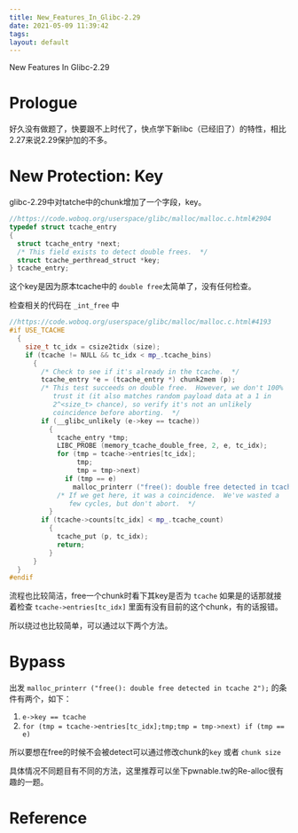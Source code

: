 ```yaml
---
title: New_Features_In_Glibc-2.29
date: 2021-05-09 11:39:42
tags:
layout: default
---
```

New Features In Glibc-2.29
<!--more-->
# Prologue

好久没有做题了，快要跟不上时代了，快点学下新libc（已经旧了）的特性，相比2.27来说2.29保护加的不多。

# New Protection: Key

glibc-2.29中对tatche中的chunk增加了一个字段，key。

```cpp
//https://code.woboq.org/userspace/glibc/malloc/malloc.c.html#2904
typedef struct tcache_entry
{
  struct tcache_entry *next;
  /* This field exists to detect double frees.  */
  struct tcache_perthread_struct *key;
} tcache_entry;
```

这个key是因为原本tcache中的 `double free`太简单了，没有任何检查。

检查相关的代码在 `_int_free` 中

```cpp
//https://code.woboq.org/userspace/glibc/malloc/malloc.c.html#4193
#if USE_TCACHE
  {
    size_t tc_idx = csize2tidx (size);
    if (tcache != NULL && tc_idx < mp_.tcache_bins)
      {
        /* Check to see if it's already in the tcache.  */
        tcache_entry *e = (tcache_entry *) chunk2mem (p);
        /* This test succeeds on double free.  However, we don't 100%
           trust it (it also matches random payload data at a 1 in
           2^<size_t> chance), so verify it's not an unlikely
           coincidence before aborting.  */
        if (__glibc_unlikely (e->key == tcache))
          {
            tcache_entry *tmp;
            LIBC_PROBE (memory_tcache_double_free, 2, e, tc_idx);
            for (tmp = tcache->entries[tc_idx];
                 tmp;
                 tmp = tmp->next)
              if (tmp == e)
                malloc_printerr ("free(): double free detected in tcache 2");
            /* If we get here, it was a coincidence.  We've wasted a
               few cycles, but don't abort.  */
          }
        if (tcache->counts[tc_idx] < mp_.tcache_count)
          {
            tcache_put (p, tc_idx);
            return;
          }
      }
  }
#endif
```

流程也比较简洁，free一个chunk时看下其key是否为 `tcache` 如果是的话那就接着检查 `tcache->entries[tc_idx]` 里面有没有目前的这个chunk，有的话报错。

所以绕过也比较简单，可以通过以下两个方法。

# Bypass

出发  `malloc_printerr ("free(): double free detected in tcache 2");` 的条件有两个，如下：

1. `e->key == tcache`
2. `for (tmp = tcache->entries[tc_idx];tmp;tmp = tmp->next) if (tmp == e)`

所以要想在free的时候不会被detect可以通过修改chunk的`key` 或者 `chunk size`

具体情况不同题目有不同的方法，这里推荐可以坐下pwnable.tw的Re-alloc很有趣的一题。

# Reference

[1]: [https://zhuanlan.zhihu.com/p/136983333](https://zhuanlan.zhihu.com/p/136983333)

[2]: [https://code.woboq.org/userspace/glibc/malloc/malloc.c.html#5611](https://code.woboq.org/userspace/glibc/malloc/malloc.c.html#5611)